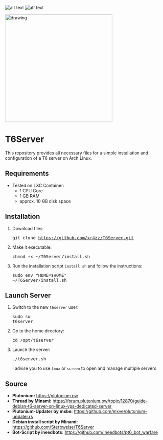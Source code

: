 
![alt text](https://img.shields.io/badge/Arch_Linux-blue?logo=Archlinux)
![alt text](https://img.shields.io/badge/Plutonium-T6-orange)

<img src="https://imgur.com/bBrx8Hf.png" alt="drawing" width="350"/>

# T6Server
This repository provides all necessary files for a simple installation and configuration of a T6 server on Arch Linux.

## Requirements
- Tested on LXC Container:
   - 1 CPU Core
   - 1 GB RAM
   - approx. 10 GB disk space

## Installation
1. Download files: <pre>git clone https://github.com/xr4zz/T6Server.git</pre>
2. Make it executable:  <pre>chmod +x ~/T6Server/install.sh</pre>
3. Run the installation script `install.sh` and follow the instructions: <pre>sudo env "HOME=$HOME" ~/T6Server/install.sh</pre>

## Launch Server
1. Switch to the new `t6server` user: <pre>sudo su t6server</pre>
2. Go to the home directory: <pre>cd /opt/t6server</pre>
3. Launch the server: <pre>./t6server.sh</pre>
I advise you to use `tmux` or `screen` to open and manage multiple servers.


## Source
- **Plutonium:** https://plutonium.pw
- **Thread by Minami:** https://forum.plutonium.pw/topic/12870/guide-debian-t6-server-on-linux-vps-dedicated-server
- **Plutonium-Updater by mxbe:** https://github.com/mxve/plutonium-updater.rs
- **Debian install script by Minami:** https://github.com/Sterbweise/T6Server
- **Bot-Script by ineedbots:** https://github.com/ineedbots/pt6_bot_warfare
